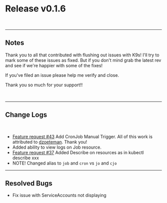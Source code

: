 # Release v0.1.6

<br/>

---
## Notes

Thank you to all that contributed with flushing out issues with K9s! I'll try
to mark some of these issues as fixed. But if you don't mind grab the latest
rev and see if we're happier with some of the fixes!

If you've filed an issue please help me verify and close.

Thank you so much for your support!!

<br/>

---
## Change Logs

<br/>

+ [Feature request #43](https://github.com/kswapd/k12s/issues/43) Add CronJob Manual Trigger.
  All of this work is attributed to [dzoeteman](https://github.com/dzoeteman). Thank you!
+ Added ability to view logs on Job resource.
+ [Feature request #37](https://github.com/kswapd/k12s/issues/37) Added Describe on resources as
  in kubectl describe xxx
+ NOTE! Changed alias to `job` and `cron` vs `jo` and `cjo`

---
## Resolved Bugs

- Fix issue with ServiceAccounts not displaying
